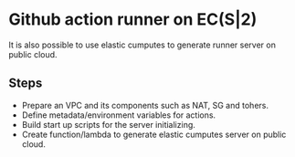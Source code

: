 # Github action runner on EC(S|2)

It is also possible to use elastic cumputes to generate runner server on public cloud.

## Steps

- Prepare an VPC and its components such as NAT, SG and tohers.
- Define metadata/environment variables for actions.
- Build start up scripts for the server initializing.
- Create function/lambda to generate elastic cumputes server on public cloud.
